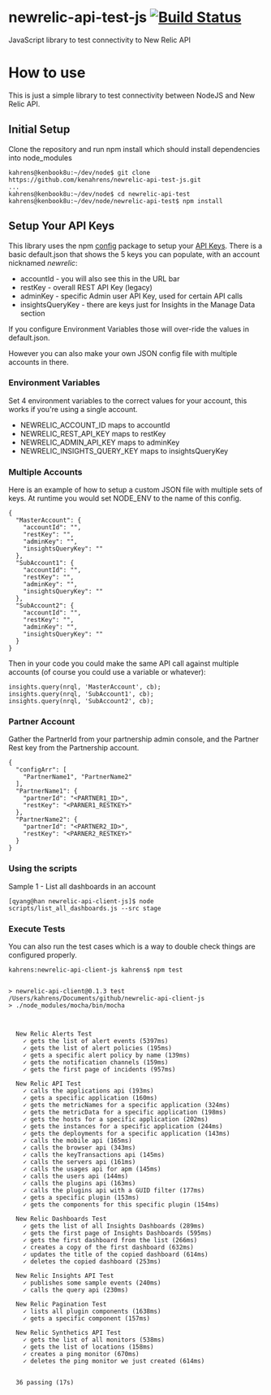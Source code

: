 # newrelic-api-test-js [![Build Status](https://travis-ci.org/kenahrens/newrelic-api-client-js.svg?branch=master)](https://travis-ci.org/kenahrens/newrelic-api-client-js)
JavaScript library to test connectivity to New Relic API

# How to use
This is just a simple library to test connectivity between NodeJS and New Relic API.

## Initial Setup
Clone the repository and run npm install which should install dependencies into node_modules
```
kahrens@kenbook8u:~/dev/node$ git clone https://github.com/kenahrens/newrelic-api-test-js.git
...
kahrens@kenbook8u:~/dev/node$ cd newrelic-api-test
kahrens@kenbook8u:~/dev/node/newrelic-api-test$ npm install
```

## Setup Your API Keys
This library uses the npm [config](https://www.npmjs.com/package/config) package to setup your [API Keys](https://rpm.newrelic.com/apikeys). There is a basic default.json that shows the 5 keys you can populate, with an account nicknamed *newrelic*:
* accountId - you will also see this in the URL bar
* restKey - overall REST API Key (legacy)
* adminKey - specific Admin user API Key, used for certain API calls
* insightsQueryKey - there are keys just for Insights in the Manage Data section



If you configure Environment Variables those will over-ride the values in default.json.

However you can also make your own JSON config file with multiple accounts in there.

### Environment Variables
Set 4 environment variables to the correct values for your account, this works if you're using a single account. 
* NEWRELIC_ACCOUNT_ID maps to accountId
* NEWRELIC_REST_API_KEY maps to restKey
* NEWRELIC_ADMIN_API_KEY maps to adminKey
* NEWRELIC_INSIGHTS_QUERY_KEY maps to insightsQueryKey

### Multiple Accounts
Here is an example of how to setup a custom JSON file with multiple sets of keys. At runtime you would set NODE_ENV to the name of this config.
```
{
  "MasterAccount": {
    "accountId": "",
    "restKey": "",
    "adminKey": "",
    "insightsQueryKey": ""
  },
  "SubAccount1": {
    "accountId": "",
    "restKey": "",
    "adminKey": "",
    "insightsQueryKey": ""
  },
  "SubAccount2": {
    "accountId": "",
    "restKey": "",
    "adminKey": "",
    "insightsQueryKey": ""
  }
}
```

Then in your code you could make the same API call against multiple accounts (of course you could use a variable or whatever):
```
insights.query(nrql, 'MasterAccount', cb);
insights.query(nrql, 'SubAccount1', cb);
insights.query(nrql, 'SubAccount2', cb);
```

### Partner Account

Gather the PartnerId from your partnership admin console, and the Partner Rest key from the Partnership account.

```
{
  "configArr": [
    "PartnerName1", "PartnerName2"
  ],
  "PartnerName1": {
    "partnerId": "<PARTNER1_ID>",
    "restKey": "<PARNER1_RESTKEY>"
  },
  "PartnerName2": {
    "partnerId": "<PARTNER2_ID>",
    "restKey": "<PARNER2_RESTKEY>"
  }
}
```

### Using the scripts

Sample 1 - 
List all dashboards in an account

```
[qyang@han newrelic-api-client-js]$ node scripts/list_all_dashboards.js --src stage

```

### Execute Tests
You can also run the test cases which is a way to double check things are configured properly.
```
kahrens:newrelic-api-client-js kahrens$ npm test


> newrelic-api-client@0.1.3 test /Users/kahrens/Documents/github/newrelic-api-client-js
> ./node_modules/mocha/bin/mocha



  New Relic Alerts Test
    ✓ gets the list of alert events (5397ms)
    ✓ gets the list of alert policies (195ms)
    ✓ gets a specific alert policy by name (139ms)
    ✓ gets the notification channels (159ms)
    ✓ gets the first page of incidents (957ms)

  New Relic API Test
    ✓ calls the applications api (193ms)
    ✓ gets a specific application (160ms)
    ✓ gets the metricNames for a specific application (324ms)
    ✓ gets the metricData for a specific application (198ms)
    ✓ gets the hosts for a specific application (202ms)
    ✓ gets the instances for a specific application (244ms)
    ✓ gets the deployments for a specific application (143ms)
    ✓ calls the mobile api (165ms)
    ✓ calls the browser api (343ms)
    ✓ calls the keyTransactions api (145ms)
    ✓ calls the servers api (161ms)
    ✓ calls the usages api for apm (145ms)
    ✓ calls the users api (144ms)
    ✓ calls the plugins api (163ms)
    ✓ calls the plugins api with a GUID filter (177ms)
    ✓ gets a specific plugin (153ms)
    ✓ gets the components for this specific plugin (154ms)

  New Relic Dashboards Test
    ✓ gets the list of all Insights Dashboards (289ms)
    ✓ gets the first page of Insights Dashboards (595ms)
    ✓ gets the first dashboard from the list (266ms)
    ✓ creates a copy of the first dashboard (632ms)
    ✓ updates the title of the copied dashboard (614ms)
    ✓ deletes the copied dashboard (253ms)

  New Relic Insights API Test
    ✓ publishes some sample events (240ms)
    ✓ calls the query api (230ms)

  New Relic Pagination Test
    ✓ lists all plugin components (1638ms)
    ✓ gets a specific component (157ms)

  New Relic Synthetics API Test
    ✓ gets the list of all monitors (538ms)
    ✓ gets the list of locations (158ms)
    ✓ creates a ping monitor (670ms)
    ✓ deletes the ping monitor we just created (614ms)


  36 passing (17s)
```
